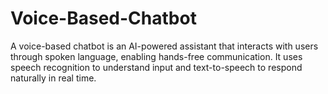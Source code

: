 # Voice-Based-Chatbot
A voice-based chatbot is an AI-powered assistant that interacts with users through spoken language, enabling hands-free communication. It uses speech recognition to understand input and text-to-speech to respond naturally in real time.
